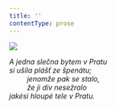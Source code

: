 ```yaml
---
title: ''
contentType: prose
---
```


<section>

![](../Images/111.jpg)

_A jedna slečna bytem v Pratu  
si ušila plášť ze špenátu;  
         jenomže pak se stalo,  
         že ji div nesežralo  
jakési hloupé tele v Pratu._

</section>
